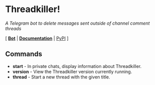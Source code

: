 # Threadkiller!

_A Telegram bot to delete messages sent outside of channel comment threads_

\[ [**Bot**](https://t.me/threadkillerbot) | [**Documentation**](https://github.com/Steffo99/threadkiller/wiki) | [PyPI](https://pypi.org/project/threadkiller/) \]

## Commands

- **start** - In private chats, display information about Threadkiller.
- **version** - View the Threadkiller version currently running.
- **thread** - Start a new thread with the given title.
